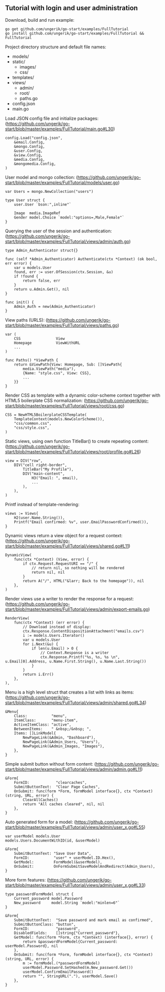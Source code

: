 ## Tutorial with login and user administration

Download, build and run example:

	go get github.com/ungerik/go-start/examples/FullTutorial
	go install github.com/ungerik/go-start/examples/FullTutorial && FullTutorial

Project directory structure and default file names:

* models/
* static/
	* images/
	* css/
* templates/
* views/
	* admin/
	* root/
	* paths.go
* config.json
* main.go


Load JSON config file and initialize packages:
(https://github.com/ungerik/go-start/blob/master/examples/FullTutorial/main.go#L30)

	config.Load("config.json",
		&email.Config,
		&mongo.Config,
		&user.Config,
		&view.Config,
		&media.Config,
		&mongomedia.Config,
	)

User model and mongo collection:
(https://github.com/ungerik/go-start/blob/master/examples/FullTutorial/models/user.go)

	var Users = mongo.NewCollection("users")

	type User struct {
		user.User `bson:",inline"`

		Image  media.ImageRef
		Gender model.Choice `model:"options=,Male,Female"`
	}

Querying the user of the session and authentication:
(https://github.com/ungerik/go-start/blob/master/examples/FullTutorial/views/admin/auth.go)

	type Admin_Authenticator struct{}

	func (self *Admin_Authenticator) Authenticate(ctx *Context) (ok bool, err error) {
		var u models.User
		found, err := user.OfSession(ctx.Session, &u)
		if !found {
			return false, err
		}
		return u.Admin.Get(), nil
	}

	func init() {
		Admin_Auth = new(Admin_Authenticator)
	}

View paths (URLS):
(https://github.com/ungerik/go-start/blob/master/examples/FullTutorial/views/paths.go)

	var (
		CSS                View
		Homepage           ViewWithURL
		...
	)

	func Paths() *ViewPath {
		return &ViewPath{View: Homepage, Sub: []ViewPath{
			media.ViewPath("media"),
			{Name: "style.css", View: CSS},
			...
		}}
	}

Render CSS as template with a dynamic color-scheme context together with HTML5 boilerplate CSS normalization:
(https://github.com/ungerik/go-start/blob/master/examples/FullTutorial/views/root/css.go)

	CSS = NewHTML5BoilerplateCSSTemplate(
		TemplateContext(models.NewColorScheme()),
		"css/common.css",
		"css/style.css",
	)

Static views, using own function TitleBar() to create repeating content:
(https://github.com/ungerik/go-start/blob/master/examples/FullTutorial/views/root/profile.go#L26)

	view = DIV("row",
		DIV("cell right-border",
			TitleBar("My Profile"),
			DIV("main-content",
				H3("Email: ", email),
				...
			),
		),
	)

Printf instead of template-rendering:

	views := Views{
		H2(user.Name.String()),
		Printf("Email confirmed: %v", user.EmailPasswordConfirmed()),
	}

Dynamic views return a view object for a request context:
(https://github.com/ungerik/go-start/blob/master/examples/FullTutorial/views/shared.go#L11)

	DynamicView(
		func(ctx *Context) (View, error) {
			if ctx.Request.RequestURI == "/" {
				// return nil, so nothing will be rendered
				return nil, nil
			}
			return A("/", HTML("&larr; Back to the homepage")), nil
		},
	)

Render views use a writer to render the response for a request:
(https://github.com/ungerik/go-start/blob/master/examples/FullTutorial/views/admin/export-emails.go)

	RenderView(
		func(ctx *Context) (err error) {
			// Download instead of display:
			ctx.Response.ContentDispositionAttachment("emails.csv")
			i := models.Users.Iterator()
			var u models.User
			for i.Next(&u) {
				if len(u.Email) > 0 {
					// Context.Response is a writer
					ctx.Response.Printf("%s, %s, %s \n", u.Email[0].Address, u.Name.First.String(), u.Name.Last.String())
				}
			}
			return i.Err()
		},
	),

Menu is a high level struct that creates a list with links as items:
(https://github.com/ungerik/go-start/blob/master/examples/FullTutorial/views/admin/shared.go#L34)

	&Menu{
		Class:           "menu",
		ItemClass:       "menu-item",
		ActiveItemClass: "active",
		BetweenItems:    " &nbsp;/&nbsp; ",
		Items: []LinkModel{
			NewPageLink(&Admin, "Dashboard"),
			NewPageLink(&Admin_Users, "Users"),
			NewPageLink(&Admin_Images, "Images"),
		},
	}

Simple submit button without form content:
(https://github.com/ungerik/go-start/blob/master/examples/FullTutorial/views/admin/admin.go#L11)

	&Form{
		FormID:            "clearcaches",
		SubmitButtonText:  "Clear Page Caches",
		OnSubmit: func(form *Form, formModel interface{}, ctx *Context) (string, URL, error) {
			ClearAllCaches()
			return "All caches cleared", nil, nil
		},
	}

Auto generated form for a model:
(https://github.com/ungerik/go-start/blob/master/examples/FullTutorial/views/admin/user_x.go#L55)

	var userModel models.User
	models.Users.DocumentWithID(id, &userModel)

	&Form{
		SubmitButtonText: "Save User Data",
		FormID:           "user" + userModel.ID.Hex(),
		GetModel:         FormModel(&userModel),
		OnSubmit:         OnFormSubmitSaveModelAndRedirect(Admin_Users),
	}

More form features:
(https://github.com/ungerik/go-start/blob/master/examples/FullTutorial/views/admin/user_x.go#L33)

	type passwordFormModel struct {
		Current_password model.Password
		New_password     model.String `model:"minlen=6"`
	}

	&Form{
		SubmitButtonText:  "Save password and mark email as confirmed",
		SubmitButtonClass: "button",
		FormID:            "password",
		DisabledFields:    []string{"Current_password"},
		GetModel: func(form *Form, ctx *Context) (interface{}, error) {
			return &passwordFormModel{Current_password: userModel.Password}, nil
		},
		OnSubmit: func(form *Form, formModel interface{}, ctx *Context) (string, URL, error) {
			m := formModel.(*passwordFormModel)
			userModel.Password.SetHashed(m.New_password.Get())
			userModel.ConfirmEmailPassword()
			return "", StringURL("."), userModel.Save()
		},
	}